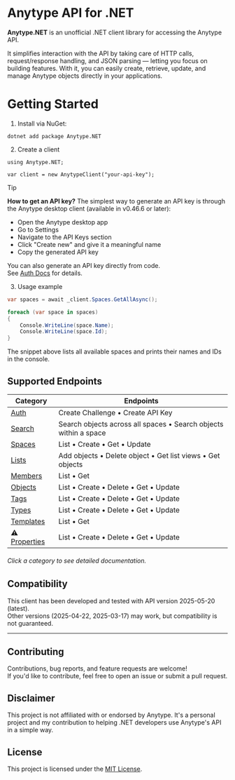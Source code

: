 # Anytype API for .NET

**Anytype\.NET** is an unofficial .NET client library for accessing the Anytype API. 

It simplifies interaction with the API by taking care of HTTP calls, request/response handling, and JSON parsing — letting you focus on building features.
With it, you can easily create, retrieve, update, and manage Anytype objects directly in your applications.

# Getting Started

1. Install via NuGet:
```
dotnet add package Anytype.NET
```
2. Create a client
```
using Anytype.NET;

var client = new AnytypeClient("your-api-key");
```
> [!TIP]
> **How to get an API key?**
>The simplest way to generate an API key is through the Anytype desktop client (available in v0.46.6 or later):
>- Open the Anytype desktop app
>- Go to Settings
>- Navigate to the API Keys section
>- Click "Create new" and give it a meaningful name
>- Copy the generated API key
> 
> You can also generate an API key directly from code.  
> See [Auth Docs](docs/auth.md) for details.

3. Usage example
```csharp
var spaces = await _client.Spaces.GetAllAsync();

foreach (var space in spaces)
{
    Console.WriteLine(space.Name);
	Console.WriteLine(space.Id);
}
```
The snippet above lists all available spaces and prints their names and IDs in the console.


## Supported Endpoints

| Category     | Endpoints |
|--------------|-----------|
| [Auth](/docs/auth.md)       | Create Challenge • Create API Key |
| [Search](/docs/search.md)       | Search objects across all spaces • Search objects within a space |
| [Spaces](/docs/spaces.md)       | List • Create • Get • Update |
| [Lists](/docs/lists.md)         | Add objects • Delete object • Get list views • Get objects |
| [Members](/docs/members.md)     | List • Get |
| [Objects](/docs/objects.md)     | List • Create • Delete • Get • Update |
| [Tags](/docs/tags.md)           | List • Create • Delete • Get • Update |
| [Types](/docs/types.md)         | List • Create • Delete • Get • Update |
| [Templates](/docs/templates.md) | List • Get |
| ⚠️ [Properties](/docs/properties.md) | List • Create • Delete • Get • Update |

###### Click a category to see detailed documentation.

## Compatibility
This client has been developed and tested with API version 2025-05-20 (latest).  
Other versions (2025-04-22, 2025-03-17) may work, but compatibility is not guaranteed.

---

## Contributing

Contributions, bug reports, and feature requests are welcome!  
If you'd like to contribute, feel free to open an issue or submit a pull request.

## Disclaimer

This project is not affiliated with or endorsed by Anytype. 
It's a personal project and my contribution to helping .NET developers use Anytype's API in a simple way.

## License

This project is licensed under the [MIT License](./LICENSE).